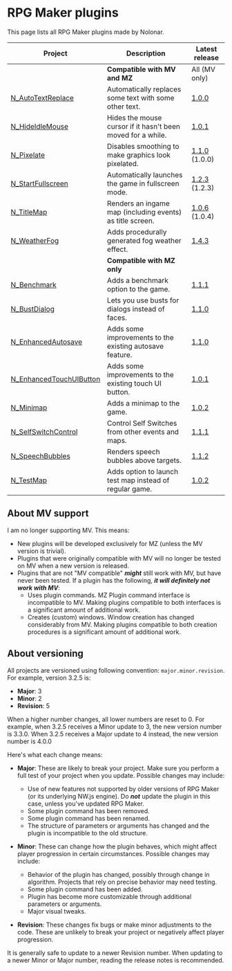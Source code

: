 # RPG Maker plugins
This page lists all RPG Maker plugins made by Nolonar.

| Project                                            | Description                                                 | Latest release                             |
| -------------------------------------------------- | ----------------------------------------------------------- | ------------------------------------------ |
|                                                    | **Compatible with MV and MZ**                               | All (MV only)                              |
| [N_AutoTextReplace][N_AutoTextReplace]             | Automatically replaces some text with some other text.      | [1.0.0][N_AutoTextReplace_release]         |
| [N_HideIdleMouse][N_HideIdleMouse]                 | Hides the mouse cursor if it hasn't been moved for a while. | [1.0.1][N_HideIdleMouse_release]           |
| [N_Pixelate][N_Pixelate]                           | Disables smoothing to make graphics look pixelated.         | [1.1.0][N_Pixelate_release] (1.0.0)        |
| [N_StartFullscreen][N_StartFullscreen]             | Automatically launches the game in fullscreen mode.         | [1.2.3][N_StartFullscreen_release] (1.2.3) |
| [N_TitleMap][N_TitleMap]                           | Renders an ingame map (including events) as title screen.   | [1.0.6][N_TitleMap_release] (1.0.4)        |
| [N_WeatherFog][N_WeatherFog]                       | Adds procedurally generated fog weather effect.             | [1.4.3][N_WeatherFog_release]              |
|                                                    | **Compatible with MZ only**                                 |                                            |
| [N_Benchmark][N_Benchmark]                         | Adds a benchmark option to the game.                        | [1.1.1][N_Benchmark_release]               |
| [N_BustDialog][N_BustDialog]                       | Lets you use busts for dialogs instead of faces.            | [1.1.0][N_BustDialog_release]              |
| [N_EnhancedAutosave][N_EnhancedAutosave]           | Adds some improvements to the existing autosave feature.    | [1.1.0][N_EnhancedAutosave_release]        |
| [N_EnhancedTouchUIButton][N_EnhancedTouchUIButton] | Adds some improvements to the existing touch UI button.     | [1.0.1][N_EnhancedTouchUIButton_release]   |
| [N_Minimap][N_Minimap]                             | Adds a minimap to the game.                                 | [1.0.2][N_Minimap_release]                 |
| [N_SelfSwitchControl][N_SelfSwitchControl]         | Control Self Switches from other events and maps.           | [1.1.1][N_SelfSwitchControl_release]       |
| [N_SpeechBubbles][N_SpeechBubbles]                 | Renders speech bubbles above targets.                       | [1.1.2][N_SpeechBubbles_release]           |
| [N_TestMap][N_TestMap]                             | Adds option to launch test map instead of regular game.     | [1.0.2][N_TestMap_release]                 |


## About MV support
I am no longer supporting MV. This means:
- New plugins will be developed exclusively for MZ (unless the MV version is trivial).
- Plugins that were originally compatible with MV will no longer be tested on MV when a new version is released.
- Plugins that are not "MV compatible" ***might*** still work with MV, but have never been tested. If a plugin has the following, ***it will definitely not work with MV***:
  - Uses plugin commands. MZ Plugin command interface is incompatible to MV. Making plugins compatible to both interfaces is a significant amount of additional work.
  - Creates (custom) windows. Window creation has changed considerably from MV. Making plugins compatible to both creation procedures is a significant amount of additional work.

## About versioning
All projects are versioned using following convention: `major.minor.revision`. For example, version 3.2.5 is:
- **Major**: 3
- **Minor**: 2
- **Revision**: 5

When a higher number changes, all lower numbers are reset to 0. For example, when 3.2.5 receives a Minor update to 3, the new version number is 3.3.0. When 3.2.5 receives a Major update to 4 instead, the new version number is 4.0.0

Here's what each change means:
- **Major**: These are likely to break your project. Make sure you perform a full test of your project when you update. Possible changes may include:
  - Use of new features not supported by older versions of RPG Maker (or its underlying NW.js engine). Do ***not*** update the plugin in this case, unless you've updated RPG Maker.
  - Some plugin command has been removed.
  - Some plugin command has been renamed.
  - The structure of parameters or arguments has changed and the plugin is incompatible to the old structure.

- **Minor**: These can change how the plugin behaves, which might affect player progression in certain circumstances. Possible changes may include:
  - Behavior of the plugin has changed, possibly through change in algorithm. Projects that rely on precise behavior may need testing.
  - Some plugin command has been added.
  - Plugin has become more customizable through additional parameters or arguments.
  - Major visual tweaks.

- **Revision**: These changes fix bugs or make minor adjustments to the code. These are unlikely to break your project or negatively affect player progression.

It is generally safe to update to a newer Revision number. When updating to a newer Minor or Major number, reading the release notes is recommended.

  [N_AutoTextReplace]: https://github.com/Nolonar/RM_Plugins-AutoTextReplace
  [N_AutoTextReplace_release]: https://github.com/Nolonar/RM_Plugins-AutoTextReplace/releases/latest/download/N_AutoTextReplace.js

  [N_HideIdleMouse]: https://github.com/Nolonar/RM_Plugins-HideIdleMouse
  [N_HideIdleMouse_release]: https://github.com/Nolonar/RM_Plugins-HideIdleMouse/releases/latest/download/N_HideIdleMouse.js

  [N_Pixelate]: https://github.com/Nolonar/RM_Plugins-Pixelate
  [N_Pixelate_release]: https://github.com/Nolonar/RM_Plugins-Pixelate/releases/latest/download/N_Pixelate.js

  [N_StartFullscreen]: https://github.com/Nolonar/RM_Plugins-StartFullscreen
  [N_StartFullscreen_release]: https://github.com/Nolonar/RM_Plugins-StartFullscreen/releases/latest/download/N_StartFullscreen.js

  [N_TitleMap]: https://github.com/Nolonar/RM_Plugins-TitleMap
  [N_TitleMap_release]: https://github.com/Nolonar/RM_Plugins-TitleMap/releases/latest/download/N_TitleMap.js

  [N_Benchmark]: https://github.com/Nolonar/RM_Plugins-Benchmark
  [N_Benchmark_release]: https://github.com/Nolonar/RM_Plugins-Benchmark/releases/latest/download/N_Benchmark.js

  [N_BustDialog]: https://github.com/Nolonar/RM_Plugins-BustDialog
  [N_BustDialog_release]: https://github.com/Nolonar/RM_Plugins-BustDialog/releases/latest/download/N_BustDialog.js

  [N_EnhancedAutosave]: https://github.com/Nolonar/RM_Plugins-EnhancedAutosave
  [N_EnhancedAutosave_release]: https://github.com/Nolonar/RM_Plugins-EnhancedAutosave/releases/latest/download/N_EnhancedAutosave.js

  [N_EnhancedTouchUIButton]: https://github.com/Nolonar/RM_Plugins-EnhancedTouchUIButton
  [N_EnhancedTouchUIButton_release]: https://github.com/Nolonar/RM_Plugins-EnhancedTouchUIButton/releases/latest/download/N_EnhancedTouchUIButton.js

  [N_Minimap]: https://github.com/Nolonar/RM_Plugins-Minimap
  [N_Minimap_release]: https://github.com/Nolonar/RM_Plugins-Minimap/releases/latest/download/N_Minimap.js

  [N_SpeechBubbles]: https://github.com/Nolonar/RM_Plugins-SpeechBubbles
  [N_SpeechBubbles_release]: https://github.com/Nolonar/RM_Plugins-SpeechBubbles/releases/latest/download/N_SpeechBubbles.js
  
  [N_SelfSwitchControl]: https://github.com/Nolonar/RM_Plugins-SelfSwitchControl
  [N_SelfSwitchControl_release]: https://github.com/Nolonar/RM_Plugins-SelfSwitchControl/releases/latest/download/N_SelfSwitchControl.js

  [N_TestMap]: https://github.com/Nolonar/RM_Plugins-TestMap
  [N_TestMap_release]: https://github.com/Nolonar/RM_Plugins-TestMap/releases/latest/download/N_TestMap.js

  [N_WeatherFog]: https://github.com/Nolonar/RM_Plugins-WeatherFog
  [N_WeatherFog_release]: https://github.com/Nolonar/RM_Plugins-WeatherFog/releases/latest/download/N_WeatherFog.js
